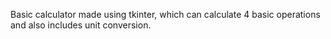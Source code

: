 Basic calculator made using tkinter, which can calculate 4 basic operations and also includes unit conversion.